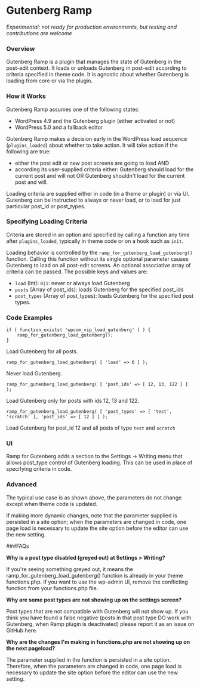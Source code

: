 # Gutenberg Ramp

_Experimental: not ready for production environments, but testing and contributions are welcome_

### Overview

Gutenberg Ramp is a plugin that manages the state of Gutenberg in the post-edit context.  It loads or unloads Gutenberg in post-edit according to criteria specified in theme code.  It is agnostic about whether Gutenberg is loading from core or via the plugin.

### How it Works

Gutenberg Ramp assumes one of the following states:

- WordPress 4.9 and the Gutenberg plugin (either activated or not)
- WordPress 5.0 and a fallback editor 

Gutenberg Ramp makes a decision early in the WordPress load sequence (`plugins_loaded`) about whether to take action.  It will take action if the following are true:

- either the post edit or new post screens are going to load AND
- according its user-supplied criteria either: Gutenberg should load for the current post and will not OR Gutenberg shouldn't load for the current post and will.

Loading criteria are supplied either in code (in a theme or plugin) or via UI. Gutenberg can be instructed to always or never load, or to load for just particular post_id or post_types.

### Specifying Loading Criteria

Criteria are stored in an option and specified by calling a function any time after `plugins_loaded`, typically in theme code or on a hook such as `init`.

Loading behavior is controlled by the `ramp_for_gutenberg_load_gutenberg()` function.  Calling this function without its single optional parameter causes Gutenberg to load on all post-edit screens.  An optional associative array of criteria can be passed.  The possible keys and values are:

- `load` (Int): `0|1`:  never or always load Gutenberg
- `posts` (Array of post_ids): loads Gutenberg for the specified post_ids
-  `post_types` (Array of post_types): loads Gutenberg for the specified post types.

### Code Examples

```
if ( function_exists( 'wpcom_vip_load_gutenberg' ) ) {
	ramp_for_gutenberg_load_gutenberg();
}
```

Load Gutenberg for all posts.

`ramp_for_gutenberg_load_gutenberg( [ 'load' => 0 ] );`

Never load Gutenberg.

`ramp_for_gutenberg_load_gutenberg( [ 'post_ids' => [ 12, 13, 122 ] ] );`

Load Gutenberg only for posts with ids 12, 13 and 122.

`ramp_for_gutenberg_load_gutenberg( [ 'post_types' => [ 'test', 'scratch' ], 'post_ids' => [ 12 ] ] );`

Load Gutenberg for post_id 12 and all posts of type `test` and `scratch`

### UI

Ramp for Gutenberg adds a section to the Settings -> Writing menu that allows post_type control of Gutenberg loading.  This can be used in place of specifying criteria in code.


### Advanced	

The typical use case is as shown above, the parameters do not change except when theme code is updated.	

If making more dynamic changes, note that the parameter supplied is persisted in a site option; when the parameters are changed in code, one page load is necessary to update the site option before the editor can use the new setting.

###FAQs

**Why is a post type disabled (greyed out) at Settings > Writing?**

If you're seeing something greyed out, it means the ramp_for_gutenberg_load_gutenberg() function is already in your theme functions.php. If you want to use the wp-admin UI, remove the conflicting function from your functions.php file.

**Why are some post types are not showing up on the settings screen?**

Post types that are not compatible with Gutenberg will not show up. If you think you have found a false negative (posts in that post type DO work with Gutenberg, when Ramp plugin is deactivated) please report it as an issue on GitHub here.

**Why are the changes I'm making in functions.php are not showing up on the next pageload?**

The parameter supplied in the function is persisted in a site option. Therefore, when the parameters are changed in code, one page load is necessary to update the site option before the editor can use the new setting.
